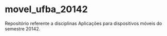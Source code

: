 movel_ufba_20142
================

Repositório referente a disciplinas Aplicações para dispositivos móveis do semestre 20142.

